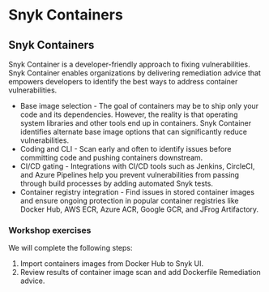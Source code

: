 # Snyk Containers

## Snyk Containers

Snyk Container is a developer-friendly approach to fixing vulnerabilities. Snyk Container enables organizations by delivering remediation advice that empowers developers to identify the best ways to address container vulnerabilities.

* Base image selection - The goal of containers may be to ship only your code and its dependencies. However, the reality is that operating system libraries and other tools end up in containers. Snyk Container identifies alternate base image options that can significantly reduce vulnerabilities.
* Coding and CLI - Scan early and often to identify issues before committing code and pushing containers downstream.
* CI/CD gating - Integrations with CI/CD tools such as Jenkins, CircleCI, and Azure Pipelines help you prevent vulnerabilities from passing through build processes by adding automated Snyk tests.
* Container registry integration - Find issues in stored container images and ensure ongoing protection in popular container registries like Docker Hub, AWS ECR, Azure ACR, Google GCR, and JFrog Artifactory.

### Workshop exercises

We will complete the following steps:

1. Import containers images from Docker Hub to Snyk UI.
2. Review results of container image scan and add Dockerfile Remediation advice.

